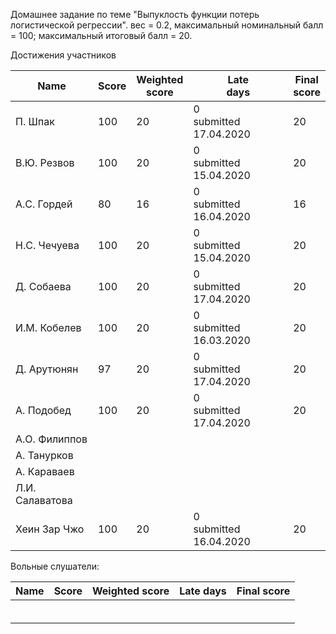 Домашнее задание по теме "Выпуклость функции потерь логистической регрессии". вес = 0.2, максимальный номинальный балл = 100; максимальный итоговый балл = 20.



Достижения участников

| Name            | Score                    | Weighted<br>score        | Late<br>days                | Final<br>score           |
| --------------- | ------------------------ | ------------------------ | --------------------------- | ------------------------ |
| П. Шпак         | 100      | 20      | 0<br />submitted 17.04.2020 | 20      |
| В.Ю. Резвов     | 100      | 20      | 0<br />submitted 15.04.2020 | 20      |
| А.С. Гордей     | 80   | 16   | 0<br />submitted 16.04.2020 | 16  |
| Н.С. Чечуева    | 100      | 20      | 0<br />submitted 15.04.2020 | 20      |
| Д. Собаева      | 100      | 20      | 0<br />submitted 17.04.2020 | 20      |
| И.М. Кобелев    | 100      | 20      | 0<br />submitted 16.03.2020 | 20      |
| Д. Арутюнян     | 97       | 20      | 0<br />submitted 17.04.2020 | 20      |
| А. Подобед      | 100      | 20      | 0<br />submitted 17.04.2020 | 20      |
| А.О. Филиппов   |                          |                          |                             |                          |
| А. Танурков     |                          |                          |                             |                          |
| А. Караваев     |                          |                          |                             |                          |
| Л.И. Салаватова |                          |                          |                             |                          |
| Хеин Зар Чжо    | 100      | 20      | 0<br />submitted 16.04.2020 | 20      |



Вольные слушатели:

| Name         | Score | Weighted score | Late days | Final score |
| ------------ | ----- | -------------- | --------- | ----------- |
|              |       |                |           |             |
|              |       |                |           |             |
|              |       |                |           |             |
|              |       |                |           |             |
|              |       |                |           |             |
|              |       |                |           |             |
